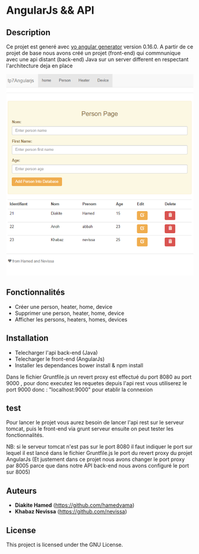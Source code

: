 # AngularJs && API

## Description

Ce projet est generé avec  [yo angular generator](https://github.com/yeoman/generator-angular)
version 0.16.0.
A partir de ce projet de base nous avons créé un projet (front-end) qui commnunique avec une api distant (back-end) Java sur un server different en respectant l'architecture deja en place

![](/screenshot.PNG?raw=true)

## Fonctionnalités

- Créer une person, heater, home, device
- Supprimer une person, heater, home, device
- Afficher les persons, heaters, homes, devices


## Installation 

- Telecharger l'api back-end (Java)
- Telecharger le front-end (AngularJs)
- Installer les dependances bower install & npm install

Dans le fichier Gruntfile.js un revert proxy est effectué du port 8080 au port 9000 , pour donc executez les requetes depuis l'api rest vous utiliserez le port 9000 donc : "localhost:9000" pour etablir la connexion

## test

Pour lancer le projet vous aurez besoin de lancer l'api rest sur le serveur tomcat, puis le front-end via grunt serveur ensuite on peut tester les fonctionnalités.

NB: si le serveur tomcat n'est pas sur le port 8080 il faut indiquer le port sur lequel il est lancé dans le fichier Gruntfile.js le port du revert proxy du projet AngularJs
    (Et justement dans ce projet nous avons changer le port proxy par 8005 parce que dans notre API back-end nous avons configuré le port sur 8005)
    
## Auteurs
* **Diakite Hamed** (https://github.com/hamedvama)
* **Khabaz Nevissa** (https://github.com/nevissa)

## License

This project is licensed under the GNU License.


